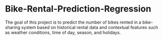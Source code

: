 # Bike-Rental-Prediction-Regression
The goal of this project is to predict the number of bikes rented in a bike-sharing system based on historical rental data and contextual features such as weather conditions, time of day, season, and holidays.

